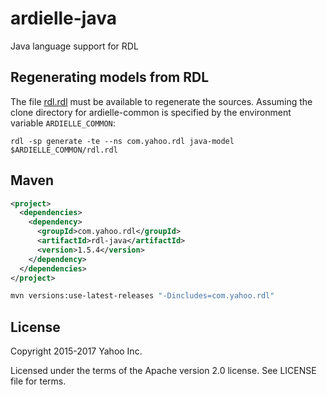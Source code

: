 # ardielle-java
Java language support for RDL

## Regenerating models from RDL

The file [rdl.rdl](https://github.com/ardielle/ardielle-common/blob/master/rdl.rdl)
must be available to regenerate the sources. Assuming the clone directory for
ardielle-common is specified by the environment variable `ARDIELLE_COMMON`:

    rdl -sp generate -te --ns com.yahoo.rdl java-model $ARDIELLE_COMMON/rdl.rdl

## Maven

``` xml
<project>
  <dependencies>
    <dependency>
      <groupId>com.yahoo.rdl</groupId>
      <artifactId>rdl-java</artifactId>
      <version>1.5.4</version>
    </dependency>
  </dependencies>
</project>
```

``` sh
mvn versions:use-latest-releases "-Dincludes=com.yahoo.rdl"
```

## License

Copyright 2015-2017 Yahoo Inc.

Licensed under the terms of the Apache version 2.0 license. See LICENSE file for terms.
